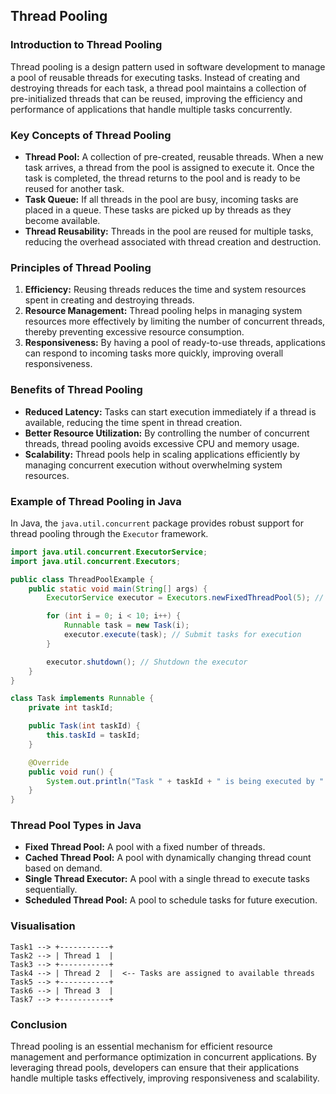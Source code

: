 ## Thread Pooling   ##

### Introduction to Thread Pooling
Thread pooling is a design pattern used in software development to manage a pool of reusable threads for executing tasks. Instead of creating and destroying threads for each task, a thread pool maintains a collection of pre-initialized threads that can be reused, improving the efficiency and performance of applications that handle multiple tasks concurrently.

### Key Concepts of Thread Pooling
- **Thread Pool:** A collection of pre-created, reusable threads. When a new task arrives, a thread from the pool is assigned to execute it. Once the task is completed, the thread returns to the pool and is ready to be reused for another task.
- **Task Queue:** If all threads in the pool are busy, incoming tasks are placed in a queue. These tasks are picked up by threads as they become available.
- **Thread Reusability:** Threads in the pool are reused for multiple tasks, reducing the overhead associated with thread creation and destruction.

### Principles of Thread Pooling
1. **Efficiency:** Reusing threads reduces the time and system resources spent in creating and destroying threads.
2. **Resource Management:** Thread pooling helps in managing system resources more effectively by limiting the number of concurrent threads, thereby preventing excessive resource consumption.
3. **Responsiveness:** By having a pool of ready-to-use threads, applications can respond to incoming tasks more quickly, improving overall responsiveness.

### Benefits of Thread Pooling
- **Reduced Latency:** Tasks can start execution immediately if a thread is available, reducing the time spent in thread creation.
- **Better Resource Utilization:** By controlling the number of concurrent threads, thread pooling avoids excessive CPU and memory usage.
- **Scalability:** Thread pools help in scaling applications efficiently by managing concurrent execution without overwhelming system resources.

### Example of Thread Pooling in Java
In Java, the `java.util.concurrent` package provides robust support for thread pooling through the `Executor` framework.

```java
import java.util.concurrent.ExecutorService;
import java.util.concurrent.Executors;

public class ThreadPoolExample {
    public static void main(String[] args) {
        ExecutorService executor = Executors.newFixedThreadPool(5); // Create a thread pool with 5 threads

        for (int i = 0; i < 10; i++) {
            Runnable task = new Task(i);
            executor.execute(task); // Submit tasks for execution
        }

        executor.shutdown(); // Shutdown the executor
    }
}

class Task implements Runnable {
    private int taskId;

    public Task(int taskId) {
        this.taskId = taskId;
    }

    @Override
    public void run() {
        System.out.println("Task " + taskId + " is being executed by " + Thread.currentThread().getName());
    }
}
```

### Thread Pool Types in Java
- **Fixed Thread Pool:** A pool with a fixed number of threads.
- **Cached Thread Pool:** A pool with dynamically changing thread count based on demand.
- **Single Thread Executor:** A pool with a single thread to execute tasks sequentially.
- **Scheduled Thread Pool:** A pool to schedule tasks for future execution.

### Visualisation
```
Task1 --> +-----------+
Task2 --> | Thread 1  |
Task3 --> +-----------+
Task4 --> | Thread 2  |  <-- Tasks are assigned to available threads
Task5 --> +-----------+
Task6 --> | Thread 3  |
Task7 --> +-----------+
```

### Conclusion
Thread pooling is an essential mechanism for efficient resource management and performance optimization in concurrent applications. By leveraging thread pools, developers can ensure that their applications handle multiple tasks effectively, improving responsiveness and scalability.

